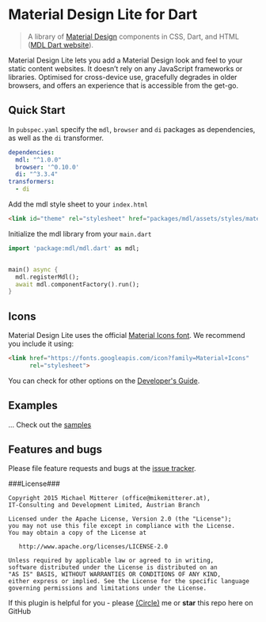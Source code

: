 # Material Design Lite for Dart

> A library of [Material Design](http://www.google.com/design/spec/material-design/introduction.html) components in CSS, Dart, and HTML
([MDL Dart website][mdldemo]).

Material Design Lite lets you add a Material Design look and feel to your static content websites. It doesn’t rely on any JavaScript
frameworks or libraries. Optimised for cross-device use, gracefully degrades in older browsers, and offers an experience that is accessible
from the get-go.

## Quick Start

In `pubspec.yaml` specify the `mdl`, `browser` and `di` packages as dependencies, as well as the `di` transformer.

```yaml
dependencies:
  mdl: "^1.0.0"
  browser: '^0.10.0'
  di: "^3.3.4"
transformers:
  - di
```

Add the mdl style sheet to your `index.html`

```html
<link id="theme" rel="stylesheet" href="packages/mdl/assets/styles/material.min.css">
```

Initialize the mdl library from your `main.dart`

```dart
import 'package:mdl/mdl.dart' as mdl;


main() async {
  mdl.registerMdl();
  await mdl.componentFactory().run();
}

```


## Icons

Material Design Lite uses the official [Material Icons font](https://www.google.com/design/icons/). We recommend you include it using:

```html
<link href="https://fonts.googleapis.com/icon?family=Material+Icons"
      rel="stylesheet">
```

You can check for other options on the [Developer's Guide](http://google.github.io/material-design-icons/#icon-font-for-the-web).


## Examples
...
Check out the [samples][]
## Features and bugs

Please file feature requests and bugs at the [issue tracker][tracker].

###License###

    Copyright 2015 Michael Mitterer (office@mikemitterer.at),
    IT-Consulting and Development Limited, Austrian Branch

    Licensed under the Apache License, Version 2.0 (the "License");
    you may not use this file except in compliance with the License.
    You may obtain a copy of the License at

       http://www.apache.org/licenses/LICENSE-2.0

    Unless required by applicable law or agreed to in writing,
    software distributed under the License is distributed on an
    "AS IS" BASIS, WITHOUT WARRANTIES OR CONDITIONS OF ANY KIND,
    either express or implied. See the License for the specific language
    governing permissions and limitations under the License.


If this plugin is helpful for you - please [(Circle)](http://gplus.mikemitterer.at/) me
or **star** this repo here on GitHub


[tracker]: https://github.com/MikeMitterer/dart-material-design-lite/issues
[mdlmaterial]: https://github.com/MikeMitterer/dart-material-design-lite
[mdldemo]: http://www.material-design-lite.pub
[mdlangular]: https://github.com/MikeMitterer/dart-mdl-angular
[samples]: https://github.com/MikeMitterer/dart-material-design-lite/tree/mdl/example
[promoimage]: https://github.com/MikeMitterer/dart-material-design-lite/blob/master/lib/images/mdl.mikemitterer.at-720px.jpg?raw=true

